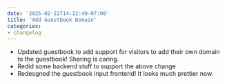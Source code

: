 ```yaml
---
date: '2025-02-22T14:12:49-07:00'
title: 'Add Guestbook Domain'
categories:
- changelog
---
```


- Updated guestbook to add support for visitors to add their own domain to the guestbook! Sharing is caring.
- Redid some backend stuff to support the above change 
- Redesgned the guestbook input frontend! It looks much prettier now. 

